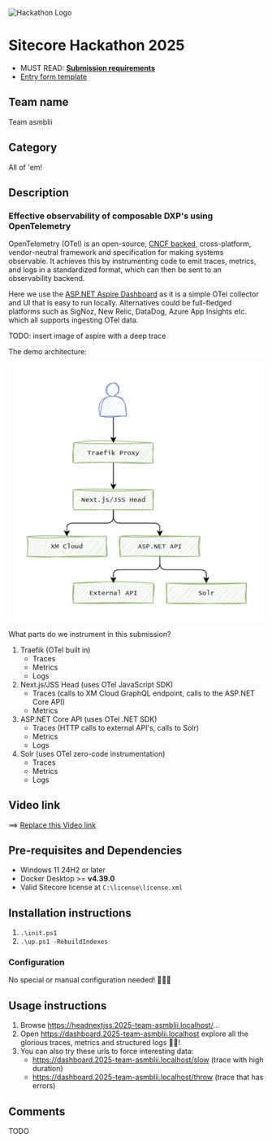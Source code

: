 ![Hackathon Logo](docs/images/hackathon.png?raw=true "Hackathon Logo")

# Sitecore Hackathon 2025

- MUST READ: **[Submission requirements](SUBMISSION_REQUIREMENTS.md)**
- [Entry form template](ENTRYFORM.md)

## Team name

Team asmblii

## Category

All of 'em!

## Description

### Effective observability of composable DXP's using OpenTelemetry

OpenTelemetry (OTel) is an open-source, [CNCF backed](https://www.cncf.io/projects/opentelemetry/), cross-platform, vendor-neutral framework and specification for making systems observable. It achieves this by instrumenting code to emit traces, metrics, and logs in a standardized format, which can then be sent to an observability backend.

Here we use the [ASP.NET Aspire Dashboard](https://learn.microsoft.com/en-us/dotnet/aspire/fundamentals/dashboard/standalone?tabs=bash) as it is a simple OTel collector and UI that is easy to run locally. Alternatives could be full-fledged platforms such as SigNoz, New Relic, DataDog, Azure App Insights etc. which all supports ingesting OTel data.

TODO: insert image of aspire with a deep trace

The demo architecture:

![Architecture](docs/images/architecture.png?raw=true "Architecture")

What parts do we instrument in this submission?

1. Traefik (OTel built in)
    - Traces
    - Metrics
    - Logs
1. Next.js/JSS Head (uses OTel JavaScript SDK)
    - Traces (calls to XM Cloud GraphQL endpoint, calls to the ASP.NET Core API)
    - Metrics
1. ASP.NET Core API (uses OTel .NET SDK)
    - Traces (HTTP calls to external API's, calls to Solr)
    - Metrics
    - Logs
1. Solr (uses OTel zero-code instrumentation)
    - Traces
    - Metrics
    - Logs

## Video link

⟹ [Replace this Video link](#video-link)

## Pre-requisites and Dependencies

- Windows 11 24H2 or later
- Docker Desktop >= **v4.39.0**
- Valid Sitecore license at `C:\license\license.xml`

## Installation instructions

1. `.\init.ps1`
1. `.\up.ps1 -RebuildIndexes`

### Configuration

No special or manual configuration needed! 🚀🚀🚀

## Usage instructions

1. Browse <https://headnextjss.2025-team-asmblii.localhost/>...
1. Open <https://dashboard.2025-team-asmblii.localhost> explore all the glorious traces, metrics and structured logs 🦄🎉!
1. You can also try these urls to force interesting data:
    - <https://dashboard.2025-team-asmblii.localhost/slow> (trace with high duration)
    - <https://dashboard.2025-team-asmblii.localhost/throw> (trace that has errors)

## Comments

TODO

